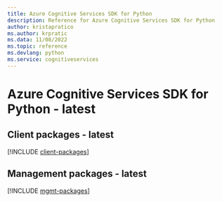 ```yaml
---
title: Azure Cognitive Services SDK for Python
description: Reference for Azure Cognitive Services SDK for Python
author: kristapratico
ms.author: krpratic
ms.data: 11/08/2022
ms.topic: reference
ms.devlang: python
ms.service: cognitiveservices
---
```

# Azure Cognitive Services SDK for Python - latest

## Client packages - latest
[!INCLUDE [client-packages](cognitive-services-client-index.md)]
## Management packages - latest
[!INCLUDE [mgmt-packages](cognitive-services-mgmt-index.md)]
